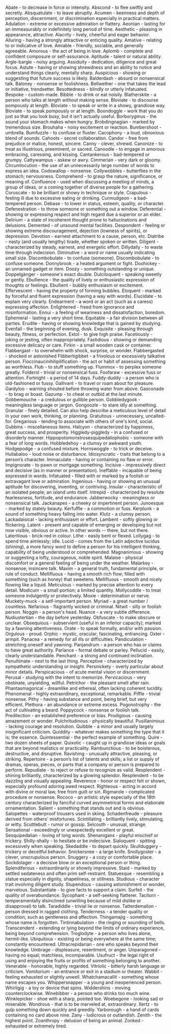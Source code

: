 Abate - to decrease in force or intensity.
Abscond - to flee swiftly and secretly.
Absquatulate - to leave abruptly.
Acumen - keenness and depth of perception, discernment, or discrimination especially in practical matters.
Adulation - extreme or excessive admiration or flattery.
Aeonian - lasting for an immeasurably or indefinitely long period of time.
Aesthetic - pleasing in appearance, attractive.
Alacrity - lively, cheerful and eager behavior.
Alluring - having a strongly attractive or enticing quality.
Amative - relating to or indicative of love.
Amiable - friendly, sociable, and generally agreeable.
Amorous - the act of being in love.
Aplomb - complete and confident composure or self-assurance.
Aptitude - talent or natural ability.
Argle-bargle - noisy arguing.
Assiduity - dedication, diligence and great focus.
Astute - having or showing shrewdness and an ability to notice and understand things clearly, mentally sharp.
Auspicious - showing or suggesting that future success is likely.
Balderdash - absurd or nonsensical talk.
Baloney - nonsense or foolishness.
Bellwether - one that takes the lead or initiative, trendsetter.
Besottedness - blindly or utterly infatuated.
Bespoke - custom-made.
Bibble - to drink or eat noisily.
Blatherskite - a person who talks at length without making sense.
Bloviate - to discourse pompously at length.
Bloviate - to speak or write in a showy, grandiose way.
Bloviate - to speak pompously or at length.
Boondoggle - work that you do just so that you look busy, but it isn't actually useful.
Borborygmus - the sound your stomach makes when hungry.
Brobdingnagian - marked by tremendous size.
Brouhaha - noisy excitement or reaction.
Bumbershoot - umbrella.
Bumfuzzle - to confuse or fluster.
Cacophony - a loud, obnoxious blend of sounds.
Cahoots - secret collaboration.
Candor - free from prejudice or malice, honest, sincere.
Canny - clever, shrewd.
Canonize - to treat as illustrious, preeminent, or sacred.
Canoodle - to engage in amorous embracing, caressing, and kissing.
Cantankerous - bad-tempered or grumpy.
Cattywampus - askew or awry.
Cimmerian - very dark or gloomy.
Circumlocution - the use of an unnecessarily large number of words to express an idea.
Codswallop - nonsense.
Collywobbles - butterflies in the stomach; nervousness.
Comprehend - to grasp the nature, significance, or meaning of.
Confluence - used when discussing a meeting of minds, a group of ideas, or a coming together of diverse people for a gathering.
Coruscate - to be brilliant or showy in technique or style.
Crapulous - feeling ill due to excessive eating or drinking.
Curmudgeon - a bad-tempered person.
Debase - to lower in status, esteem, quality, or character.
Defenestration - to throw someone or something out a window.
Deferential - showing or expressing respect and high regard due a superior or an elder.
Delirium - a state of incoherent thought prone to hallucinations and delusions.
Demented - of unsound mental facilities.
Despondent - feeling or showing extreme discouragement, dejection (lowness of spirits), or depression.
Devotion - earnest attachment to a cause, person, etc.
Diatribe - nasty (and usually lengthy) tirade, whether spoken or written.
Diligent - characterized by steady, earnest, and energetic effort.
Dillydally - to waste time through indecision.
Diminutive - a word or name usually indicating small size.
Discombobulate - to confuse (someone).
Discombobulate - to confuse someone.
Donnybrook - a heated argument or fight.
Doohickey - an unnamed gadget or item.
Doozy - something outstanding or unique.
Doppelgänger - someone's exact double.
Dulciloquent - speaking sweetly or gently.
Ebullience - the quality of lively or enthusiastic expression of thoughts or feelings.
Ebullient - bubbly enthusiasm or excitement.
Effervescent - having the property of forming bubbles.
Eloquent - marked by forceful and fluent expression (having a way with words).
Elucidate - to explain very clearly.
Endearment - a word or an act (such as a caress) expressing affection.
Enlightened - freed from ignorance and misinformation.
Ennui - a feeling of weariness and dissatisfaction, boredom.
Ephemeral - lasting a very short time.
Equitable - a fair division between all parties.
Erudite - having or showing knowledge that is gained by studying.
Evenfall - the beginning of evening, dusk.
Exquisite - pleasing through beauty, fitness, or perfection.
Extol - to give high praise.
Facetiously - joking or jesting, often inappropriately.
Fastidious - showing or demanding excessive delicacy or care.
Firkin - a small wooden cask or container.
Flabbergast - to overwhelm with shock, surprise, or wonder.
Flabbergasted - shocked or astonished
Flibbertigibbet - a frivolous or excessively talkative person.
Floccinaucinihilipilification - the act or habit of assessing something as worthless.
Flub - to stuff something up.
Flummox - to perplex someone greatly.
Folderol - trivial or nonsensical fuss.
Foofaraw - excessive fuss or attention.
Fortnight - a period of 14 days.
Fuddy-duddy - a person who is old-fashioned or fussy.
Gallivant - to travel or roam about for pleasure.
Gardyloo - warning shouted before throwing water from above.
Gasconade - to brag or boast.
Gazump - to cheat or outbid at the last minute.
Gobbemouche - a credulous or gullible person.
Gobbledygook - meaningless language or jargon.
Gongoozle - to stare idly at something.
Granular - finely detailed. Can also help describe a meticulous level of detail in your own work, thinking, or planning.
Gratuitous - unnecessary, uncalled-for.
Gregarious - tending to associate with others of one's kind, social.
Gubbins - miscellaneous items.
Halcyon - characterized by happiness, great success, and prosperity.
Higgledy-piggledy - in a confused or disorderly manner.
Hippopotomonstrosesquipedaliophobic - someone with a fear of long words.
Hobbledehoy - a clumsy or awkward youth.
Hodgepodge - a confused mixture.
Hornswoggle - to trick or deceive.
Hullabaloo - loud noise or disturbance.
Idiosyncratic - traits that belong to a person’s character.
Immaculate - having or containing no flaw or error.
Impignorate - to pawn or mortgage something.
Incisive - impressively direct and decisive (as in manner or presentation).
Ineffable - incapable of being expressed in words.
Infatuated - filled with or marked by a foolish or extravagant love or admiration.
Ingenious - having or showing an unusual aptitude for discovering, inventing, or contriving.
Insular - characteristic of an isolated people; an island unto itself.
Intrepid - characterized by resolute fearlessness, fortitude, and endurance.
Jabberwocky - meaningless or nonsensical talk.
Jackanapes - a cheeky or impertinent person.
Junoesque - marked by stately beauty.
Kerfuffle - a commotion or fuss.
Kerplunk - a sound of something heavy falling into water.
Klutz - a clumsy person.
Lackadaisical - lacking enthusiasm or effort.
Lambent - softly glowing or flickering.
Latent - present and capable of emerging or developing but not now visible, obvious or active. In other words -- there, but not there.
Lateritious - brick-red in colour.
Lithe - easily bent or flexed.
Lollygag - to spend time aimlessly; idle.
Lucid - comes from the Latin adjective lucidus (shining), a more fancy word to define a person for his intelligent thinking, capability of being understood or comprehended.
Magnanimous - showing or suggesting a lofty, courageous, noble spirit.
Malaise - physical discomfort or a general feeling of being under the weather.
Malarkey - nonsense; insincere talk.
Maxim - a general truth, fundamental principle, or rule of conduct.
Mellifluous - having a smooth rich flow; filled with something (such as honey) that sweetens.
Mellifluous - smooth and nicely flowing like a liquid.
Meticulous - marked by precise attention to every detail.
Modicum - a small portion; a limited quantity.
Mollycoddle - to treat someone indulgently or protectively.
Moxie - determination or nerve.
Muckety-muck - a self-important person.
Myriad - a great number / countless.
Nefarious - flagrantly wicked or criminal.
Nitwit - silly or foolish person.
Noggin - a person's head.
Nuance - a very subtle difference.
Nudiustertian - the day before yesterday.
Obfuscate - to make obscure or unclear.
Obsequious - subservient (useful in an inferior capacity); marked by a fawning attentiveness.
Orate - to speak formally, and/or with passion.
Orgulous - proud.
Orphic - mystic, oracular; fascinating, entrancing.
Oxter - armpit.
Panacea - a remedy for all ills or difficulties.
Pandiculation - stretching oneself and yawning.
Panjandrum - a person who has or claims to have great authority.
Parlance - formal debate or parley.
Pellucid - easily, clearly understandable.
Penchant - a strong and continued inclination.
Penultimate - next to the last thing.
Perceptive - characterized by sympathetic understanding or insight.
Persnickety - overly particular about minor details.
Perspicacious - of acute mental vision or discernment.
Perusal - studying with the intent to memorize.
Pervicacious - very obstinate, unyielding, willful.
Petrichor - the pleasant smell after rain.
Phantasmagorical - dreamlike and ethereal, often lacking coherent lucidity.
Phenomenal - highly extraordinary, exceptional, remarkable.
Piffle - trivial nonsense.
Pithy - having substance and point, being brief, but very efficient.
Plethora - an abundance or extreme excess.
Pogonotrophy - the act of cultivating a beard.
Poppycock - nonsense or foolish talk.
Predilection - an established preference or bias.
Prodigious - causing amazement or wonder.
Pulchritudinous - physically beautiful.
Pusillanimous - lacking courage and resolution.
Quibble - a minor and usually largely insignificant criticism.
Quiddity - whatever makes something the type that it is; the essence.
Quintessential - the perfect example of something.
Quire - two dozen sheets of paper.
Quixotic - caught up in grandiose ideas or goals that are beyond realistics or practicality.
Rambunctious - to be boisterous, destructive, and disruptive.
Ravishing - unusually attractive, pleasing, or striking.
Repertoire - a person’s list of talents and skills; a list or supply of dramas, operas, pieces, or parts that a company or person is prepared to perform.
Repudiate - to reject or refuse to recognize as valid.
Resplendent - shining brilliantly, characterized by a glowing splendor.
Resplendent - to be dazzling and visually appealing.
Reverence - honor or respect felt or shown, especially profound adoring awed respect.
Righteous - acting in accord with divine or moral law, free from guilt or sin.
Rigmarole - complicated procedure or nonsense.
Rococo - an artistic style especially of the 18th century characterized by fanciful curved asymmetrical forms and elaborate ornamentation.
Salient - something that stands out and is obvious.
Salopettes - waterproof trousers used in skiing.
Schadenfreude - pleasure derived from others' misfortunes.
Scintillating - brilliantly lively, stimulating, or witty.
Scuttlebutt - rumor or gossip.
Selcouth - unusual, strange.
Sensational - exceedingly or unexpectedly excellent or great.
Sesquipedalian - loving of long words.
Shenanigans - playful mischief or trickery.
Shilly-shally - to hesitate or be indecisive.
Sialoquent - spitting excessively when speaking.
Skedaddle - to depart quickly.
Skullduggery - trickery or deceitful behavior.
Snickersnee - a large knife.
Snollygoster - a clever, unscrupulous person.
Snuggery - a cozy or comfortable place.
Sockdolager - a decisive blow or an exceptional person or thing.
Splendiferous - extraordinarily or showily impressive.
Staid - marked by settled sedateness and often prim self-restraint.
Statuesque - resembling a statue especially in dignity, shapeliness, or stillness.
Studious - character trait involving diligent study.
Stupendous - causing astonishment or wonder, marvelous.
Substantiate - to give facts to support a claim.
Surfeit - the quality of overabundance.
Sycophant - a self-seeking flatterer.
Taciturn - temperamentally disinclined (unwilling because of mild dislike or disapproval) to talk.
Taradiddle - trivial lie or nonsense.
Tatterdemalion - person dressed in ragged clothing.
Tenderness - a tender quality or condition, such as gentleness and affection.
Thingamajig - something whose name is forgotten.
Tintinnabulation - the ringing or sounding of bells.
Transcendent - extending or lying beyond the limits of ordinary experience, being beyond comprehension.
Troglodyte - a person who lives alone, hermit-like.
Ubiquitous - existing or being everywhere at the same time; constantly encountered.
Ultracrepidarian - one who speaks beyond their knowledge.
Umbrage - displeasure, resentment, or anger.
Unparagoned - having no equal; matchless, incomparable.
Usufruct - the legal right of using and enjoying the fruits or profits of something belonging to another.
Venerable - honorable, highly regarded.
Vitriolic - bitterly harsh language or criticism.
Vomitorium - an entrance or exit in a stadium or theater.
Wabbit - feeling exhausted or slightly unwell.
Whatchamacallit - something whose name escapes you.
Whippersnapper - a young and inexperienced person.
Whirligig - a toy or device that spins.
Widdershins - moving counterclockwise.
Winebibber - a person who drinks too much wine.
Winklepicker - shoe with a sharp, pointed toe.
Woebegone - looking sad or miserable.
Wondrous - that is to be marveled at, extraordinary.
Xertz - to gulp something down quickly and greedily.
Yarborough - a hand of cards containing no card above nine.
Zany - ludicrous or outlandish.
Zenith - the highest point.
Zoanthropy - delusion of being an animal.
Zonked - exhausted or extremely tired.